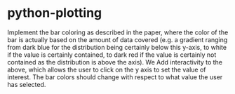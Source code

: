 # python-plotting

Implement the bar coloring as described in the paper, where the color of the bar is actually based on the amount of data covered (e.g. a gradient ranging from dark blue for the distribution being certainly below this y-axis,
to white if the value is certainly contained, to dark red if the value is certainly not contained as the distribution is above the axis).
We Add interactivity to the above, which allows the user to click on the y axis to set the value of interest. The bar colors should change with respect to what value the user has selected.

